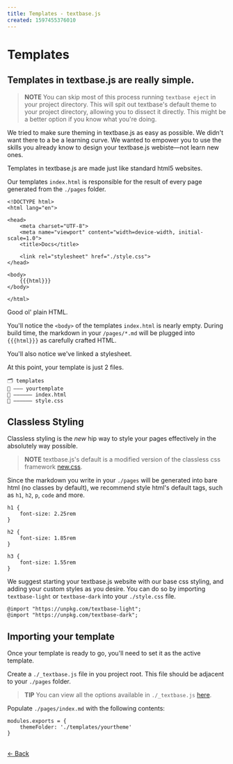 ```yaml
---
title: Templates - textbase.js
created: 1597455376010
---
```


# Templates

## Templates in textbase.js are really simple.

> **NOTE** You can skip most of this process running `textbase eject` in your project directory. This will spit out textbase's default theme to your project directory, allowing you to dissect it directly. This might be a better option if you know what you're doing.

We tried to make sure theming in textbase.js as easy as possible. We didn't want there to a be a learning curve. We wanted to empower you to use the skills you already know to design your textbase.js webiste—not learn new ones.

Templates in textbase.js are made just like standard html5 websites.

Our templates `index.html` is responsible for the result of every page generated from the `./pages` folder.

```
<!DOCTYPE html>
<html lang="en">

<head>
    <meta charset="UTF-8">
    <meta name="viewport" content="width=device-width, initial-scale=1.0">
    <title>Docs</title>

    <link rel="stylesheet" href="./style.css">
</head>

<body>
    {{{html}}}
</body>

</html>
```

Good ol' plain HTML.

You'll notice the `<body>` of the templates `index.html` is nearly empty. During build time, the markdown in your `/pages/*.md` will be plugged into `{{{html}}}` as carefully crafted HTML.

You'll also notice we've linked a stylesheet.

At this point, your template is just 2 files.

```
🗂 templates
📂 ——— yourtemplate
📄 —————— index.html
📄 —————— style.css
```

## Classless Styling

Classless styling is the _new_ hip way to style your pages effectively in the absolutely way possible.

> **NOTE** textbase.js's default is a modified version of the classless css framework [new.css](https://newcss.net/).

Since the markdown you write in your `./pages` will be generated into bare html (no classes by default), we recommend style html's default tags, such as `h1`, `h2`, `p`, `code` and more.

```
h1 {
    font-size: 2.25rem
}

h2 {
    font-size: 1.85rem
}

h3 {
    font-size: 1.55rem
}
```

We suggest starting your textbase.js website with our base css styling, and adding your custom styles as you desire. You can do so by importing `textbase-light` or `textbase-dark` into your `./style.css` file.

```
@import "https://unpkg.com/textbase-light";
@import "https://unpkg.com/textbase-dark";
```

## Importing your template

Once your template is ready to go, you'll need to set it as the active template.

Create a `./_textbase.js` file in you project root. This file should be adjacent to your `./pages` folder.

> **TIP** You can view all the options available in `./_textbase.js` [here](/options.html).

Populate `./pages/index.md` with the following contents:

```
modules.exports = {
    themeFolder: './templates/yourtheme'
}
```

<br/> [&larr; Back](/docs)
